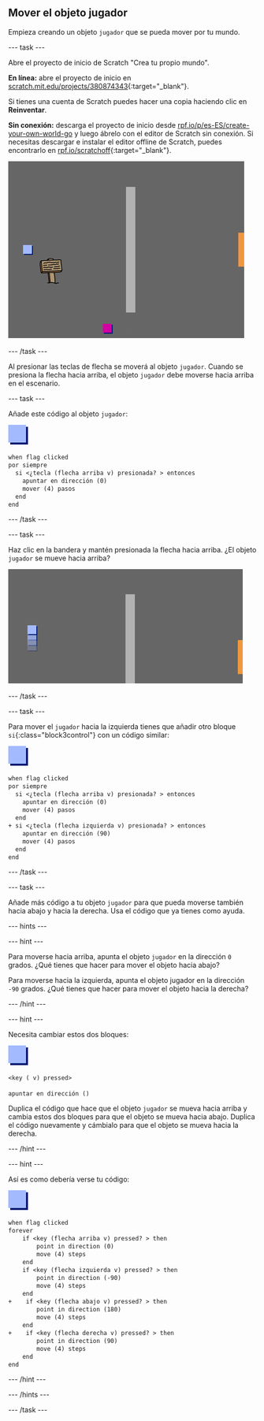 ## Mover el objeto jugador

Empieza creando un objeto `jugador` que se pueda mover por tu mundo.

--- task ---

Abre el proyecto de inicio de Scratch "Crea tu propio mundo".

**En línea:** abre el proyecto de inicio en [scratch.mit.edu/projects/380874343](https://scratch.mit.edu/projects/380874343){:target="_blank"}.

Si tienes una cuenta de Scratch puedes hacer una copia haciendo clic en **Reinventar**.

**Sin conexión:** descarga el proyecto de inicio desde [rpf.io/p/es-ES/create-your-own-world-go](https://rpf.io/p/es-ES/create-your-own-world-go) y luego ábrelo con el editor de Scratch sin conexión. Si necesitas descargar e instalar el editor offline de Scratch, puedes encontrarlo en [rpf.io/scratchoff](https://rpf.io/scratchoff){:target="_blank"}.

![captura de pantalla](images/world-starter.png)

--- /task ---

Al presionar las teclas de flecha se moverá al objeto `jugador`. Cuando se presiona la flecha hacia arriba, el objeto `jugador` debe moverse hacia arriba en el escenario.

--- task ---

Añade este código al objeto `jugador`:

![jugador](images/player.png)

```blocks3
when flag clicked
por siempre 
  si <¿tecla (flecha arriba v) presionada? > entonces 
    apuntar en dirección (0)
    mover (4) pasos
  end
end
```

--- /task ---

--- task ---

Haz clic en la bandera y mantén presionada la flecha hacia arriba. ¿El objeto `jugador` se mueve hacia arriba?

![captura de pantalla](images/world-up.png)

--- /task ---

--- task ---

Para mover el `jugador` hacia la izquierda tienes que añadir otro bloque `si`{:class="block3control"} con un código similar:

![jugador](images/player.png)

```blocks3
when flag clicked
por siempre 
  si <¿tecla (flecha arriba v) presionada? > entonces 
    apuntar en dirección (0)
    mover (4) pasos
  end
+ si <¿tecla (flecha izquierda v) presionada? > entonces 
    apuntar en dirección (90)
    mover (4) pasos
  end
end
```

--- /task ---

--- task ---

Añade más código a tu objeto `jugador` para que pueda moverse también hacia abajo y hacia la derecha. Usa el código que ya tienes como ayuda.

--- hints ---


--- hint ---

Para moverse hacia arriba, apunta el objeto `jugador` en la dirección `0` grados. ¿Qué tienes que hacer para mover el objeto hacia abajo?

Para moverse hacia la izquierda, apunta el objeto jugador en la dirección `-90` grados. ¿Qué tienes que hacer para mover el objeto hacia la derecha?

--- /hint ---

--- hint ---

Necesita cambiar estos dos bloques:

![jugador](images/player.png)

```blocks3
<key ( v) pressed>

apuntar en dirección ()
```

Duplica el código que hace que el objeto `jugador` se mueva hacia arriba y cambia estos dos bloques para que el objeto se mueva hacia abajo. Duplica el código nuevamente y cámbialo para que el objeto se mueva hacia la derecha.

--- /hint ---

--- hint ---

Así es como debería verse tu código:

![jugador](images/player.png)

```blocks3
when flag clicked
forever
	if <key (flecha arriba v) pressed? > then
		point in direction (0)
		move (4) steps
	end
	if <key (flecha izquierda v) pressed? > then
		point in direction (-90)
		move (4) steps
	end
+    if <key (flecha abajo v) pressed? > then
		point in direction (180)
		move (4) steps
	end
+    if <key (flecha derecha v) pressed? > then
		point in direction (90)
		move (4) steps
	end
end
```

--- /hint ---

--- /hints ---

--- /task ---
